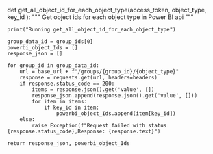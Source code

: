 def get_all_object_id_for_each_object_type(access_token, object_type, key_id ):
    """
    Get object ids for each object type in Power BI api
    """

    print("Running get_all_object_id_for_each_object_type")

    group_data_id = group_ids[0]
    powerbi_object_Ids = []
    response_json = []

    for group_id in group_data_id:
        url = base_url + f"/groups/{group_id}/{object_type}"
        response = requests.get(url, headers=headers)
        if response.status_code == 200:
            items = response.json().get('value', [])
            response_json.append(response.json().get('value', []))
            for item in items:
                if key_id in item:
                    powerbi_object_Ids.append(item[key_id])
        else:
            raise Exception(f"Request failed with status {response.status_code},Response: {response.text}")
    
    return response_json, powerbi_object_Ids
